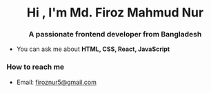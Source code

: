 <h1 align="center">Hi , I'm Md. Firoz Mahmud Nur</h1>
<h3 align="center">A passionate frontend developer from Bangladesh</h3>

- You can ask me about **HTML, CSS, React, JavaScript**

### How to reach me
- Email: [firoznur5@gmail.com](mailto:firoznur5@gmail.com)
